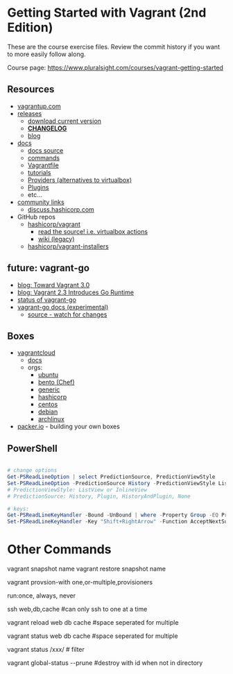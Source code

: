 # Getting Started with Vagrant (2nd Edition)

These are the course exercise files. Review the commit history if you want to more easily follow along.

Course page: https://www.pluralsight.com/courses/vagrant-getting-started

## Resources

- [vagrantup.com](http://vagrantup.com/)
- [releases](https://github.com/hashicorp/vagrant/releases)
  - [download current version](https://developer.hashicorp.com/vagrant/downloads)
  - [**CHANGELOG**](https://github.com/hashicorp/vagrant/blob/main/CHANGELOG.md)
  - [blog](https://www.hashicorp.com/blog/products/vagrant)
- [docs](https://www.vagrantup.com/docs)
  - [docs source](https://github.com/hashicorp/vagrant/tree/main/website/content/docs)
  - [commands](https://developer.hashicorp.com/vagrant/docs/cli)
  - [Vagrantfile](https://developer.hashicorp.com/vagrant/docs/vagrantfile)
  - [tutorials](https://developer.hashicorp.com/vagrant/tutorials)
  - [Providers (alternatives to virtualbox)](https://developer.hashicorp.com/vagrant/docs/providers)
  - [Plugins](https://developer.hashicorp.com/vagrant/docs/plugins)
  - etc...
- [community links](https://www.vagrantup.com/community)
  - [discuss.hashicorp.com](https://discuss.hashicorp.com/c/vagrant/24)
- GitHub repos
  - [hashicorp/vagrant](https://github.com/hashicorp/vagrant)
    - [read the source! i.e. virtualbox actions](https://github.com/hashicorp/vagrant/blob/main/plugins/providers/virtualbox/action.rb)
    - [wiki (legacy)](https://github.com/hashicorp/vagrant/wiki)
  - [hashicorp/vagrant-installers](https://github.com/hashicorp/vagrant)

## future: vagrant-go

- [blog: Toward Vagrant 3.0](https://www.hashicorp.com/blog/toward-vagrant-3-0)
- [blog: Vagrant 2.3 Introduces Go Runtime](https://www.hashicorp.com/blog/vagrant-2-3-introduces-go-runtime)
- [status of vagrant-go](https://github.com/hashicorp/vagrant/issues/12819)
- [vagrant-go docs (experimental)](https://developer.hashicorp.com/vagrant/docs/experimental/vagrant_go)
  - [source - watch for changes](https://github.com/hashicorp/vagrant/blob/main/website/content/docs/experimental/vagrant_go.mdx)

## Boxes

- [vagrantcloud](https://vagrantcloud.com/)
  - [docs](https://developer.hashicorp.com/vagrant/vagrant-cloud)
  - orgs:
    - [ubuntu](https://app.vagrantup.com/ubuntu)
    - [bento (Chef)](https://app.vagrantup.com/bento)
    - [generic](https://app.vagrantup.com/generic)
    - [hashicorp](https://app.vagrantup.com/hashicorp)
    - [centos](https://app.vagrantup.com/centos)
    - [debian](https://app.vagrantup.com/debian)
    - [archlinux](https://app.vagrantup.com/archlinux/boxes/archlinux)
- [packer.io](https://www.packer.io/) - building your own boxes

## PowerShell

```powershell

# change options
Get-PSReadLineOption | select PredictionSource, PredictionViewStyle
Set-PSReadLineOption -PredictionSource History -PredictionViewStyle ListView
# PredictionViewStyle: ListView or InlineView
# PredictionSource: History, Plugin, HistoryAndPlugin, None

# keys:
Get-PSReadLineKeyHandler -Bound -UnBound | where -Property Group -EQ Prediction
Set-PSReadLineKeyHandler -Key "Shift+RightArrow" -Function AcceptNextSuggestionWord # InlineView only

```

# Other Commands

vagrant snapshot name
vagrant restore snapshot name

vagrant provsion-with one,or-multiple,provisioners

run:once, always, never

ssh web,db,cache #can only ssh to one at a time

vagrant reload web db cache #space seperated for multiple

vagrant status web db cache #space seperated for multiple

vagrant status /xxx/ # filter 

vagrant global-status --prune #destroy with id when not in directory 